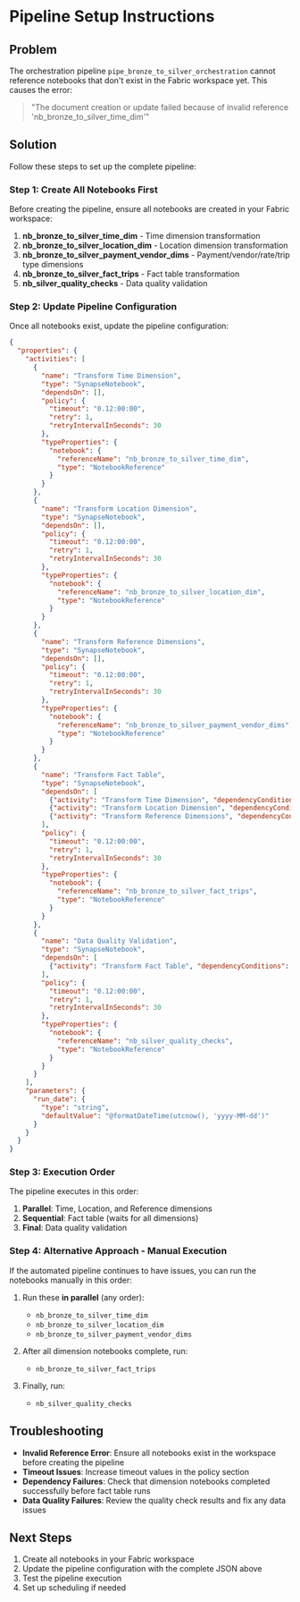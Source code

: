 # Pipeline Setup Instructions

## Problem
The orchestration pipeline `pipe_bronze_to_silver_orchestration` cannot reference notebooks that don't exist in the Fabric workspace yet. This causes the error:
> "The document creation or update failed because of invalid reference 'nb_bronze_to_silver_time_dim'"

## Solution
Follow these steps to set up the complete pipeline:

### Step 1: Create All Notebooks First
Before creating the pipeline, ensure all notebooks are created in your Fabric workspace:

1. **nb_bronze_to_silver_time_dim** - Time dimension transformation
2. **nb_bronze_to_silver_location_dim** - Location dimension transformation  
3. **nb_bronze_to_silver_payment_vendor_dims** - Payment/vendor/rate/trip type dimensions
4. **nb_bronze_to_silver_fact_trips** - Fact table transformation
5. **nb_silver_quality_checks** - Data quality validation

### Step 2: Update Pipeline Configuration
Once all notebooks exist, update the pipeline configuration:

```json
{
  "properties": {
    "activities": [
      {
        "name": "Transform Time Dimension",
        "type": "SynapseNotebook",
        "dependsOn": [],
        "policy": {
          "timeout": "0.12:00:00",
          "retry": 1,
          "retryIntervalInSeconds": 30
        },
        "typeProperties": {
          "notebook": {
            "referenceName": "nb_bronze_to_silver_time_dim",
            "type": "NotebookReference"
          }
        }
      },
      {
        "name": "Transform Location Dimension",
        "type": "SynapseNotebook",
        "dependsOn": [],
        "policy": {
          "timeout": "0.12:00:00",
          "retry": 1,
          "retryIntervalInSeconds": 30
        },
        "typeProperties": {
          "notebook": {
            "referenceName": "nb_bronze_to_silver_location_dim",
            "type": "NotebookReference"
          }
        }
      },
      {
        "name": "Transform Reference Dimensions",
        "type": "SynapseNotebook",
        "dependsOn": [],
        "policy": {
          "timeout": "0.12:00:00",
          "retry": 1,
          "retryIntervalInSeconds": 30
        },
        "typeProperties": {
          "notebook": {
            "referenceName": "nb_bronze_to_silver_payment_vendor_dims",
            "type": "NotebookReference"
          }
        }
      },
      {
        "name": "Transform Fact Table",
        "type": "SynapseNotebook",
        "dependsOn": [
          {"activity": "Transform Time Dimension", "dependencyConditions": ["Succeeded"]},
          {"activity": "Transform Location Dimension", "dependencyConditions": ["Succeeded"]},
          {"activity": "Transform Reference Dimensions", "dependencyConditions": ["Succeeded"]}
        ],
        "policy": {
          "timeout": "0.12:00:00",
          "retry": 1,
          "retryIntervalInSeconds": 30
        },
        "typeProperties": {
          "notebook": {
            "referenceName": "nb_bronze_to_silver_fact_trips",
            "type": "NotebookReference"
          }
        }
      },
      {
        "name": "Data Quality Validation",
        "type": "SynapseNotebook",
        "dependsOn": [
          {"activity": "Transform Fact Table", "dependencyConditions": ["Succeeded"]}
        ],
        "policy": {
          "timeout": "0.12:00:00",
          "retry": 1,
          "retryIntervalInSeconds": 30
        },
        "typeProperties": {
          "notebook": {
            "referenceName": "nb_silver_quality_checks",
            "type": "NotebookReference"
          }
        }
      }
    ],
    "parameters": {
      "run_date": {
        "type": "string",
        "defaultValue": "@formatDateTime(utcnow(), 'yyyy-MM-dd')"
      }
    }
  }
}
```

### Step 3: Execution Order
The pipeline executes in this order:
1. **Parallel**: Time, Location, and Reference dimensions
2. **Sequential**: Fact table (waits for all dimensions)
3. **Final**: Data quality validation

### Step 4: Alternative Approach - Manual Execution
If the automated pipeline continues to have issues, you can run the notebooks manually in this order:

1. Run these **in parallel** (any order):
   - `nb_bronze_to_silver_time_dim`
   - `nb_bronze_to_silver_location_dim` 
   - `nb_bronze_to_silver_payment_vendor_dims`

2. After all dimension notebooks complete, run:
   - `nb_bronze_to_silver_fact_trips`

3. Finally, run:
   - `nb_silver_quality_checks`

## Troubleshooting
- **Invalid Reference Error**: Ensure all notebooks exist in the workspace before creating the pipeline
- **Timeout Issues**: Increase timeout values in the policy section
- **Dependency Failures**: Check that dimension notebooks completed successfully before fact table runs
- **Data Quality Failures**: Review the quality check results and fix any data issues

## Next Steps
1. Create all notebooks in your Fabric workspace
2. Update the pipeline configuration with the complete JSON above
3. Test the pipeline execution
4. Set up scheduling if needed